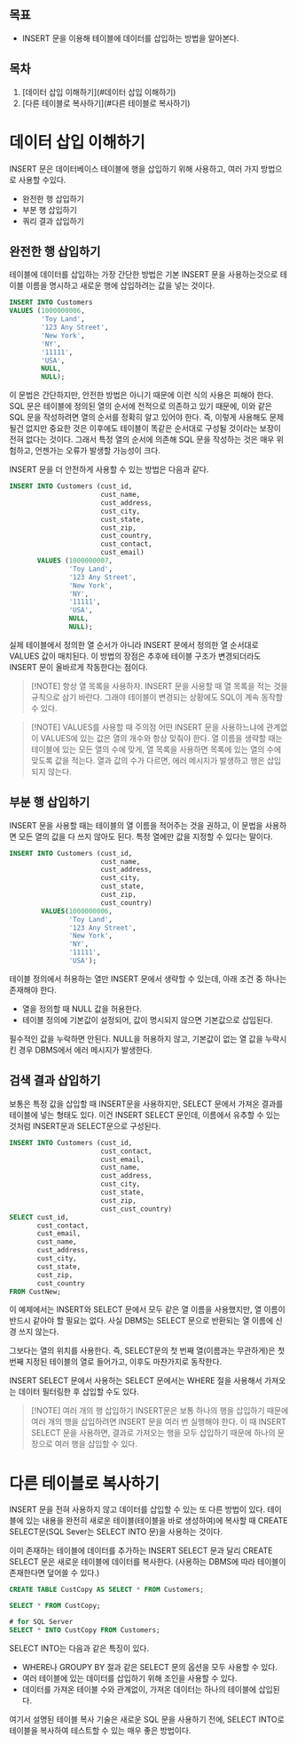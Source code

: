 ## 목표

- INSERT 문을 이용해 테이블에 데이터를 삽입하는 방법을 알아본다.

## 목차

1. [데이터 삽입 이해하기](#데이터 삽입 이해하기)
2. [다른 테이블로 복사하기](#다른 테이블로 복사하기)


# 데이터 삽입 이해하기

INSERT 문은 데이터베이스 테이블에 행을 삽입하기 위해 사용하고, 여러 가지 방법으로 사용할 수있다.

- 완전한 행 삽입하기
- 부분 행 삽입하기
- 쿼리 결과 삽입하기

## 완전한 행 삽입하기

테이블에 데이터를 삽입하는 가장 간단한 방법은 기본 INSERT 문을 사용하는것으로 테이블 이름을 명시하고 새로운 행에 삽입하려는 값을 넣는 것이다.

```SQL
INSERT INTO Customers
VALUES (1000000006,
		'Toy Land',
        '123 Any Street',
        'New York',
        'NY',
        '11111',
        'USA',
        NULL,
        NULL);
```

이 문법은 간단하지만, 안전한 방법은 아니기 때문에 이런 식의 사용은 피해야 한다.
SQL 문은 테이블에 정의된 열의 순서에 전적으로 의존하고 있기 때문에, 이와 같은 SQL 문을 작성하려면 열의 순서를 정확히 알고 있어야 한다. 즉, 이렇게 사용해도 문제될건 없지만 중요한 것은 이후에도 테이블이 똑같은 순서대로 구성될 것이라는 보장이 전혀 없다는 것이다. 그래서 특정 열의 순서에 의존해 SQL 문을 작성하는 것은 매우 위험하고, 언젠가는 오류가 발생할 가능성이 크다.

INSERT 문을 더 안전하게 사용할 수 있는 방법은 다음과 같다.

```SQL
INSERT INTO Customers (cust_id,
					   cust_name,
                       cust_address,
                       cust_city,
                       cust_state,
                       cust_zip,
                       cust_country,
                       cust_contact,
                       cust_email)
	   VALUES (1000000007,
			   'Toy Land',
               '123 Any Street',
               'New York',
               'NY',
               '11111',
               'USA',
               NULL,
               NULL);
```

실제 테이블에서 정의한 열 순서가 아니라 INSERT 문에서 정의한 열 순서대로 VALUES 값이 매치된다. 이 방법의 장점은 추후에 테이블 구조가 변경되더라도 INSERT 문이 올바르게 작동한다는 점이다.


> [!NOTE] 항상 열 목록을 사용하자.
> INSERT 문을 사용할 때 열 목록을 적는 것을 규칙으로 삼기 바란다. 그래야 테이블이 변경되는 상황에도 SQL이 계속 동작할 수 있다.

> [!NOTE] VALUES를 사용할 때 주의점
> 어떤 INSERT 문을 사용하느냐에 관계없이 VALUES에 있는 값은 열의 개수와 항상 맞춰야 한다. 열 이름을 생략할 때는 테이블에 있는 모든 열의 수에 맞게, 열 목록을 사용하면 목록에 있는 열의 수에 맞도록 값을 적는다.
> 열과 값의 수가 다르면, 에러 메시지가 발생하고 행은 삽입 되지 않는다.


## 부분 행 삽입하기

INSERT 문을 사용할 때는 테이블의 열 이름을 적어주는 것을 권하고, 이 문법을 사용하면 모든 열의 값을 다 쓰지 않아도 된다. 특정 열에만 값을 지정할 수 있다는 말이다.

```SQL
INSERT INTO Customers (cust_id,
					   cust_name,
                       cust_address,
                       cust_city,
                       cust_state,
                       cust_zip,
                       cust_country)
		VALUES(1000000006,
			   'Toy Land',
               '123 Any Street',
               'New York',
               'NY',
               '11111',
               'USA');
```

테이블 정의에서 허용하는 열만 INSERT 문에서 생략할 수 있는데, 아래 조건 중 하나는 존재해야 한다.

- 열을 정의할 때 NULL 값을 허용한다.
- 테이블 정의에 기본값이 설정되어, 값이 명시되지 않으면 기본값으로 삽입된다.

필수적인 값을 누락하면 안된다. NULL을 허용하지 않고, 기본값이 없는 열 값을 누락시킨 경우 DBMS에서 에러 메시지가 발생한다.

## 검색 결과 삽입하기

보통은 특정 값을 삽입할 때 INSERT문을 사용하지만, SELECT 문에서 가져온 결과를 테이블에 넣는 형태도 있다. 이건 INSERT SELECT 문인데, 이름에서 유추할 수 있는 것처럼 INSERT문과 SELECT문으로 구성된다.

```SQL
INSERT INTO Customers (cust_id,
					   cust_contact,
                       cust_email,
                       cust_name,
                       cust_address,
                       cust_city,
                       cust_state,
                       cust_zip,
                       cust_cust_country)
SELECT cust_id,
	   cust_contact,
       cust_email,
       cust_name,
       cust_address,
       cust_city,
       cust_state,
       cust_zip,
       cust_country
FROM CustNew;
```

이 예제에서는 INSERT와 SELECT 문에서 모두 같은 열 이름을 사용했지만, 열 이름이 반드시 같아야 할 필요는 없다. 사실 DBMS는 SELECT 문으로 반환되는 열 이름에 신경 쓰지 않는다.

그보다는 열의 위치를 사용한다. 즉, SELECT문의 첫 번째 열(이름과는 무관하게)은 첫 번째 지정된 테이블의 열로 들어가고, 이후도 마찬가지로 동작한다.

INSERT SELECT 문에서 사용하는 SELECT 문에서는 WHERE 절을 사용해서 가져오는 데이터 필터링한 후 삽입할 수도 있다.

> [!NOTE] 여러 개의 행 삽입하기
> INSERT문은 보통 하나의 행을 삽입하기 때문에 여러 개의 행을 삽입하려면 INSERT 문을 여러 번 실행해야 한다. 이 때 INSERT SELECT 문을 사용하면, 결과로 가져오는 행을 모두 삽입하기 때문에 하나의 문장으로 여러 행을 삽입할 수 있다.


# 다른 테이블로 복사하기

INSERT 문을 전혀 사용하지 않고 데이터를 삽입할 수 있는 또 다른 방법이 있다. 테이블에 있는 내용을 완전히 새로운 테이블(테이블을 바로 생성하여)에 복사할 때 CREATE SELECT문(SQL Sever는 SELECT INTO 문)을 사용하는 것이다.

이미 존재하는 테이블에 데이터를 추가하는 INSERT SELECT 문과 달리 CREATE SELECT 문은 새로운 테이블에 데이터를 복사한다. (사용하는 DBMS에 따라 테이블이 존재한다면 덮어쓸 수 있다.)

``` sql
CREATE TABLE CustCopy AS SELECT * FROM Customers;

SELECT * FROM CustCopy;
```

```sql
# for SQL Server
SELECT * INTO CustCopy FROM Customers;
```

SELECT INTO는 다음과 같은 특징이 있다.

- WHERE나 GROUPY BY 절과 같은 SELECT 문의 옵션을 모두 사용할 수 있다.
- 여러 테이블에 있는 데이터를 삽입하기 위해 조인을 사용할 수 있다.
- 데이터를 가져온 테이블 수와 관계없이, 가져온 데이터는 하나의 테이블에 삽입된다.

여기서 설명된 테이블 복사 기술은 새로운 SQL 문을 사용하기 전에, SELECT INTO로 테이블을 복사하여 테스트할 수 있는 매우 좋은 방법이다.